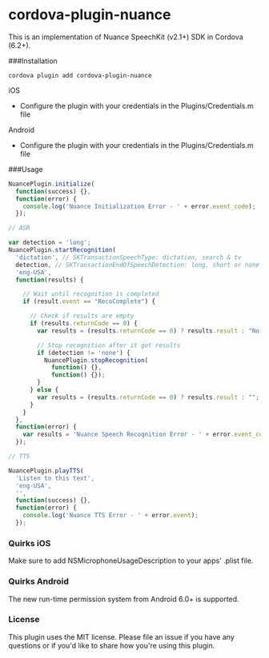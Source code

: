 cordova-plugin-nuance
======================

This is an implementation of Nuance SpeechKit (v2.1+) SDK in Cordova (6.2+).

###Installation

 `cordova plugin add cordova-plugin-nuance `

iOS

- Configure the plugin with your credentials in the Plugins/Credentials.m file

Android

- Configure the plugin with your credentials in the Plugins/Credentials.m file

###Usage

```javascript
NuancePlugin.initialize(
  function(success) {},
  function(error) {
    console.log('Nuance Initialization Error - ' + error.event_code);
  });

// ASR

var detection = 'long';
NuancePlugin.startRecognition(
  'dictation', // SKTransactionSpeechType: dictation, search & tv
  detection, // SKTransactionEndOfSpeechDetection: long, short or none
  'eng-USA',
  function(results) {

    // Wait until recognition is completed
    if (result.event == "RecoComplete") {

      // Check if results are empty
      if (results.returnCode == 0) {
        var results = (results.returnCode == 0) ? results.result : "No Results";

        // Stop recognition after it got results              
        if (detection != 'none') {
          NuancePlugin.stopRecognition(
            function() {},
            function() {});
        }
      } else {
        var results = (results.returnCode == 0) ? results.result : "";
      }
    }
  },
  function(error) {
    var results = 'Nuance Speech Recognition Error - ' + error.event_code;
  });

// TTS

NuancePlugin.playTTS(
  'Listen to this text',
  'eng-USA',
  '',
  function(success) {},
  function(error) {
    console.log('Nuance TTS Error - ' + error.event);
  });

 ```

### Quirks iOS
Make sure to add NSMicrophoneUsageDescription to your apps' .plist file.

### Quirks Android
The new run-time permission system from Android 6.0+ is supported.

### License
This plugin uses the MIT license. Please file an issue if you have any questions or if you'd like to share how you're using this plugin.
